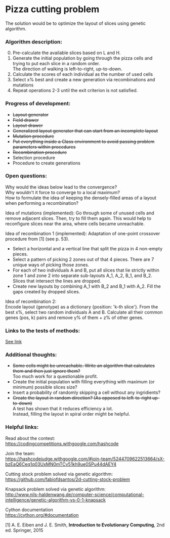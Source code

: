 # Pizza cutting problem
The solution would be to optimize the layout of slices using genetic algorithm.


### Algorithm description:
0. Pre-calculate the available slices based on L and H.
1. Generate the initial population by going through the pizza cells and trying to put each slice in a random order.  
   The direction of walking is left-to-right, up-to-down.
2. Calculate the scores of each individual as the number of used cells
3. Select x% best and create a new generation via recombinations and mutations
4. Repeat operations 2-3 until the exit criterion is not satisfied.


### Progress of development:
* ~~Layout generator~~
* ~~Field drawer~~
* ~~Layout drawer~~
* ~~Generalized layout generator that can start from an incomplete layout~~
* ~~Mutation procedure~~
* ~~Put everything inside a Class environment to avoid passing problem parameters within procedures~~
* ~~Recombination procedure~~
* Selection procedure
* Procedure to create generations


### Open questions:
Why would the ideas below lead to the convergence?  
Why wouldn't it force to converge to a local maximum?  
How to formulate the idea of keeping the densely-filled areas of a layout when performing a recombination?  

Idea of mutations (implemented):
Go through some of unused cells and remove adjacent slices. Then, try to fill them again.
This would help to reconfigure slices near the area, where cells became unreachable.

Idea of recombination 1 (implemented):
Adaptation of one-point crossover procedure from [1] (see p. 53).  
* Select a horizontal and a vertical line that split the pizza in 4 non-empty pieces.
* Select a pattern of picking 2 zones out of that 4 pieces. There are 7 unique ways of picking those zones. 
* For each of two individuals A and B, put all slices that lie strictly within zone 1 and zone 2 into separate sub-layouts A_1, A_2, B_1, and B_2. Slices that intersect the lines are dropped.  
* Create new layouts by combining A_1 with B_2 and B_1 with A_2. Fill the gaps created by dropped slices.

Idea of recombination 2:  
Encode layout (genotype) as a dictionary {position: 'k-th slice'}. From the best x%, select two random individuals A and B. Calculate all their common genes (pos, k) pairs and remove y% of them + z% of other genes.


### Links to the tests of methods:
[See link](tests/README.md)

### Additional thoughts:
* ~~Some cells might be unreachable. Write an algorithm that calculates them and then just ignore them?~~  
Too much work for a questionable profit.
* Create the initial population with filling everything with maximum (or minimum) possible slices size?
* Insert a probability of randomly skipping a cell without any ingridients?
* ~~Create the layout in random direction? (As opposed to left-to-right up-to-down)~~  
A test has shown that it reduces efficiency a lot.  
Instead, filling the layout in spiral order might be helpful.


### Helpful links:
Read about the contest:  
https://codingcompetitions.withgoogle.com/hashcode

Join the team:  
https://hashcodejudge.withgoogle.com/#join-team/5244709622513664/sX-bzEaQ6Ceq1q03UxMN0mTCv51kh9ue0SPu44dAEY4

Cutting stock problem solved via genetic algorithm:  
https://github.com/fabiofdsantos/2d-cutting-stock-problem

Knapsack problem solved via genetic algorithm:  
http://www.nils-haldenwang.de/computer-science/computational-intelligence/genetic-algorithm-vs-0-1-knapsack

Cython documentation  
https://cython.org/#documentation


[1] A. E. Eiben and J. E. Smith, __Introduction to Evolutionary Computing__, 2nd ed. Springer, 2015
